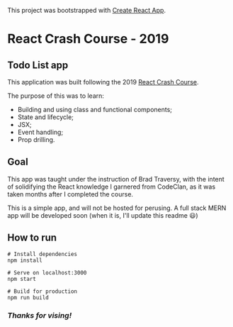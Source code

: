 This project was bootstrapped with [Create React App](https://github.com/facebook/create-react-app).

# React Crash Course - 2019
## Todo List app

This application was built following the 2019 [React Crash Course](https://www.youtube.com/watch?v=sBws8MSXN7A).

The purpose of this was to learn:

- Building and using class and functional components;
- State and lifecycle;
- JSX;
- Event handling;
- Prop drilling.

## Goal

This app was taught under the instruction of Brad Traversy, with the intent of solidifying the React knowledge I garnered from CodeClan, as it was taken months after I completed the course.

This is a simple app, and will not be hosted for perusing. A full stack MERN app will be developed soon (when it is, I'll update this readme 😃)

## How to run
```
# Install dependencies
npm install

# Serve on localhost:3000
npm start

# Build for production
npm run build
```

### *Thanks for vising!*